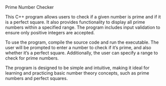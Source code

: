 Prime Number Checker

This C++ program allows users to check if a given number is prime and if it is a perfect square. 
It also provides functionality to display all prime numbers within a specified range. 
The program includes input validation to ensure only positive integers are accepted.

To use the program, compile the source code and run the executable. 
The user will be prompted to enter a number to check if it’s prime, 
and also whether it’s a perfect square. Additionally, the user can specify a range to check for prime numbers.

The program is designed to be simple and intuitive, making it ideal for learning and practicing basic number theory concepts, such as prime numbers and perfect squares.
